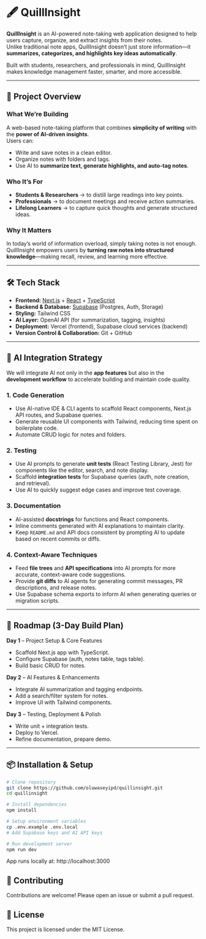 # 🖋️ QuillInsight

**QuillInsight** is an AI-powered note-taking web application designed to help users capture, organize, and extract insights from their notes.  
Unlike traditional note apps, QuillInsight doesn’t just store information—it **summarizes, categorizes, and highlights key ideas automatically**.  

Built with students, researchers, and professionals in mind, QuillInsight makes knowledge management faster, smarter, and more accessible.  

---

## 🔖 Project Overview

### What We’re Building
A web-based note-taking platform that combines **simplicity of writing** with the **power of AI-driven insights**.  
Users can:
- Write and save notes in a clean editor.  
- Organize notes with folders and tags.  
- Use AI to **summarize text, generate highlights, and auto-tag notes**.  

### Who It’s For
- **Students & Researchers** → to distill large readings into key points.  
- **Professionals** → to document meetings and receive action summaries.  
- **Lifelong Learners** → to capture quick thoughts and generate structured ideas.  

### Why It Matters
In today’s world of information overload, simply taking notes is not enough.  
QuillInsight empowers users by **turning raw notes into structured knowledge**—making recall, review, and learning more effective.  

---

## 🛠️ Tech Stack

- **Frontend:** [Next.js](https://nextjs.org/) + [React](https://react.dev/) + [TypeScript](https://www.typescriptlang.org/)  
- **Backend & Database:** [Supabase](https://supabase.com/) (Postgres, Auth, Storage)  
- **Styling:** Tailwind CSS  
- **AI Layer:** OpenAI API (for summarization, tagging, insights)  
- **Deployment:** Vercel (frontend), Supabase cloud services (backend)  
- **Version Control & Collaboration:** Git + GitHub  

---

## 🧠 AI Integration Strategy

We will integrate AI not only in the **app features** but also in the **development workflow** to accelerate building and maintain code quality.  

### 1. Code Generation
- Use AI-native IDE & CLI agents to scaffold React components, Next.js API routes, and Supabase queries.  
- Generate reusable UI components with Tailwind, reducing time spent on boilerplate code.  
- Automate CRUD logic for notes and folders.  

### 2. Testing
- Use AI prompts to generate **unit tests** (React Testing Library, Jest) for components like the editor, search, and note display.  
- Scaffold **integration tests** for Supabase queries (auth, note creation, and retrieval).  
- Use AI to quickly suggest edge cases and improve test coverage.  

### 3. Documentation
- AI-assisted **docstrings** for functions and React components.  
- Inline comments generated with AI explanations to maintain clarity.  
- Keep `README.md` and API docs consistent by prompting AI to update based on recent commits or diffs.  

### 4. Context-Aware Techniques
- Feed **file trees** and **API specifications** into AI prompts for more accurate, context-aware code suggestions.  
- Provide **git diffs** to AI agents for generating commit messages, PR descriptions, and release notes.  
- Use Supabase schema exports to inform AI when generating queries or migration scripts.  

---

## 🚀 Roadmap (3-Day Build Plan)

**Day 1** – Project Setup & Core Features  
- Scaffold Next.js app with TypeScript.  
- Configure Supabase (auth, notes table, tags table).  
- Build basic CRUD for notes.  

**Day 2** – AI Features & Enhancements  
- Integrate AI summarization and tagging endpoints.  
- Add a search/filter system for notes.  
- Improve UI with Tailwind components.  

**Day 3** – Testing, Deployment & Polish  
- Write unit + integration tests.  
- Deploy to Vercel.  
- Refine documentation, prepare demo.  

---

## 📦 Installation & Setup

```bash
# Clone repository
git clone https://github.com/oluwaseyipd/quillinsight.git
cd quillinsight

# Install dependencies
npm install

# Setup environment variables
cp .env.example .env.local
# Add Supabase keys and AI API keys

# Run development server
npm run dev
```
App runs locally at: http://localhost:3000

## 🤝 Contributing
Contributions are welcome! Please open an issue or submit a pull request.

## 📄 License
This project is licensed under the MIT License.
